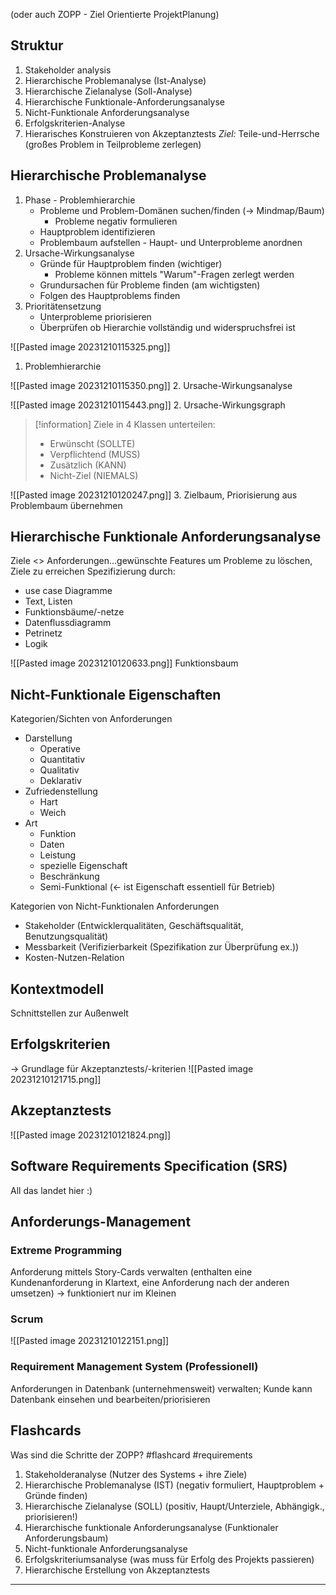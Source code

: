 (oder auch ZOPP - Ziel Orientierte ProjektPlanung)

## Struktur
1. Stakeholder analysis
2. Hierarchische Problemanalyse (Ist-Analyse)
3. Hierarchische Zielanalyse (Soll-Analyse)
4. Hierarchische Funktionale-Anforderungsanalyse
5. Nicht-Funktionale Anforderungsanalyse
6. Erfolgskriterien-Analyse
7. Hierarisches Konstruieren von Akzeptanztests
*Ziel:* Teile-und-Herrsche (großes Problem in Teilprobleme zerlegen)

## Hierarchische Problemanalyse
1. Phase - Problemhierarchie
	- Probleme und Problem-Domänen suchen/finden (-> Mindmap/Baum)
		- Probleme negativ formulieren
	- Hauptproblem identifizieren
	- Problembaum aufstellen - Haupt- und Unterprobleme anordnen
2. Ursache-Wirkungsanalyse
	- Gründe für Hauptproblem finden (wichtiger)
		- Probleme können mittels "Warum"-Fragen zerlegt werden
	- Grundursachen für Probleme finden (am wichtigsten)
	- Folgen des Hauptproblems finden
3. Prioritätensetzung
	- Unterprobleme priorisieren
	- Überprüfen ob Hierarchie vollständig und widerspruchsfrei ist

![[Pasted image 20231210115325.png]]
1. Problemhierarchie

![[Pasted image 20231210115350.png]]
2. Ursache-Wirkungsanalyse

![[Pasted image 20231210115443.png]]
2. Ursache-Wirkungsgraph

> [!information] Ziele
> in 4 Klassen unterteilen:
> - Erwünscht (SOLLTE)
> - Verpflichtend (MUSS)
> - Zusätzlich (KANN)
> - Nicht-Ziel (NIEMALS)

![[Pasted image 20231210120247.png]]
3. Zielbaum, Priorisierung aus Problembaum übernehmen

## Hierarchische Funktionale Anforderungsanalyse
Ziele <> Anforderungen…gewünschte Features um Probleme zu löschen, Ziele zu erreichen
Spezifizierung durch:
- use case Diagramme
- Text, Listen
- Funktionsbäume/-netze
- Datenflussdiagramm
- Petrinetz
- Logik

![[Pasted image 20231210120633.png]]
Funktionsbaum

## Nicht-Funktionale Eigenschaften
Kategorien/Sichten von Anforderungen
- Darstellung
	- Operative
	- Quantitativ
	- Qualitativ
	- Deklarativ
- Zufriedenstellung
	- Hart
	- Weich
- Art
	- Funktion
	- Daten
	- Leistung
	- spezielle Eigenschaft
	- Beschränkung
	- Semi-Funktional (<- ist Eigenschaft essentiell für Betrieb)

Kategorien von Nicht-Funktionalen Anforderungen
- Stakeholder (Entwicklerqualitäten, Geschäftsqualität, Benutzungsqualität)
- Messbarkeit (Verifizierbarkeit (Spezifikation zur Überprüfung ex.))
- Kosten-Nutzen-Relation 

## Kontextmodell
Schnittstellen zur Außenwelt

## Erfolgskriterien
-> Grundlage für Akzeptanztests/-kriterien
![[Pasted image 20231210121715.png]]

## Akzeptanztests
![[Pasted image 20231210121824.png]]

## Software Requirements Specification (SRS)
All das landet hier :)

## Anforderungs-Management
### Extreme Programming
Anforderung mittels Story-Cards verwalten (enthalten eine Kundenanforderung in Klartext, eine Anforderung nach der anderen umsetzen) -> funktioniert nur im Kleinen

### Scrum
![[Pasted image 20231210122151.png]]

### Requirement Management System (Professionell)
Anforderungen in Datenbank (unternehmensweit) verwalten; Kunde kann Datenbank einsehen und bearbeiten/priorisieren

## Flashcards
Was sind die Schritte der ZOPP? #flashcard #requirements
1. Stakeholderanalyse (Nutzer des Systems + ihre Ziele)
2. Hierarchische Problemanalyse (IST) (negativ formuliert, Hauptproblem + Gründe finden)
3. Hierarchische Zielanalyse (SOLL) (positiv, Haupt/Unterziele, Abhängigk., priorisieren!)
4. Hierarchische funktionale Anforderungsanalyse (Funktionaler Anforderungsbaum)
5. Nicht-funktionale Anforderungsanalyse
6. Erfolgskriteriumsanalyse (was muss für Erfolg des Projekts passieren)
7. Hierarchische Erstellung von Akzeptanztests
- - -
